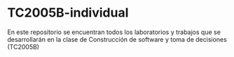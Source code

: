 # TC2005B-individual

En este repositorio se encuentran todos los laboratorios y trabajos que se desarrollarán en la clase de Construcción de software y toma de decisiones (TC2005B)
